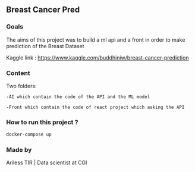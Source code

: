 ## Breast Cancer Pred

### Goals
The aims of this project was to build a ml api and a front in order to make prediction of the Breast Dataset

Kaggle link : https://www.kaggle.com/buddhiniw/breast-cancer-prediction

### Content
Two folders:

	-AI which contain the code of the API and the ML model
	
	-Front which contain the code of react project which asking the API 

### How to run this project ?
```bash
docker-compose up
```

### Made by

Ariless TIR | Data scientist at CGI
